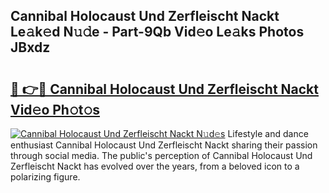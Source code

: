 ## Cannibal Holocaust Und Zerfleischt Nackt Le𝚊k𝚎d N𝚞𝚍e - Part-9Qb Vid𝚎o Le𝚊ks Photos JBxdz

# <h2><a href="http://fb92xw.evod.top/?m=Cannibal+Holocaust+Und+Zerfleischt+Nackt">🔗 👉🔴 Cannibal Holocaust Und Zerfleischt Nackt Vid𝚎o Ph𝚘t𝚘s</a></h2>

[![Cannibal Holocaust Und Zerfleischt Nackt N𝚞d𝚎s](https://i.imgur.com/8V9OHl7.gif)](http://fb92xw.evod.top/?m=Cannibal+Holocaust+Und+Zerfleischt+Nackt)
Lifestyle and dance enthusiast Cannibal Holocaust Und Zerfleischt Nackt sharing their passion through social media. The public's perception of Cannibal Holocaust Und Zerfleischt Nackt has evolved over the years, from a beloved icon to a polarizing figure. 
